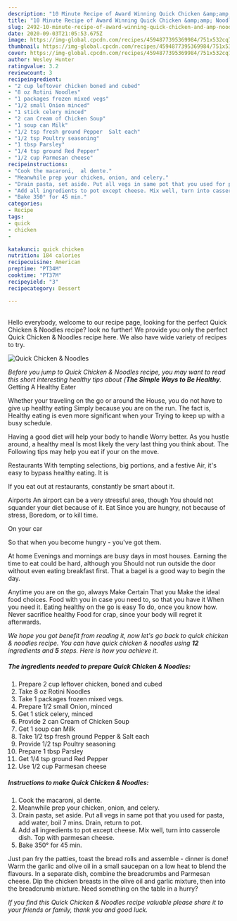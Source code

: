 ```yaml
---
description: "10 Minute Recipe of Award Winning Quick Chicken &amp;amp; Noodles"
title: "10 Minute Recipe of Award Winning Quick Chicken &amp;amp; Noodles"
slug: 2492-10-minute-recipe-of-award-winning-quick-chicken-and-amp-noodles
date: 2020-09-03T21:05:53.675Z
image: https://img-global.cpcdn.com/recipes/4594877395369984/751x532cq70/quick-chicken-noodles-recipe-main-photo.jpg
thumbnail: https://img-global.cpcdn.com/recipes/4594877395369984/751x532cq70/quick-chicken-noodles-recipe-main-photo.jpg
cover: https://img-global.cpcdn.com/recipes/4594877395369984/751x532cq70/quick-chicken-noodles-recipe-main-photo.jpg
author: Wesley Hunter
ratingvalue: 3.2
reviewcount: 3
recipeingredient:
- "2 cup leftover chicken boned and cubed"
- "8 oz Rotini Noodles"
- "1 packages frozen mixed vegs"
- "1/2 small Onion minced"
- "1 stick celery minced"
- "2 can Cream of Chicken Soup"
- "1 soup can Milk"
- "1/2 tsp fresh ground Pepper  Salt each"
- "1/2 tsp Poultry seasoning"
- "1 tbsp Parsley"
- "1/4 tsp ground Red Pepper"
- "1/2 cup Parmesan cheese"
recipeinstructions:
- "Cook the macaroni,  al dente."
- "Meanwhile prep your chicken, onion, and celery."
- "Drain pasta, set aside. Put all vegs in same pot that you used for pasta, add water, boil 7 mins. Drain, return to pot."
- "Add all ingredients to pot except cheese. Mix well, turn into casserole dish. Top with parmesan cheese."
- "Bake 350° for 45 min."
categories:
- Recipe
tags:
- quick
- chicken
- 

katakunci: quick chicken  
nutrition: 184 calories
recipecuisine: American
preptime: "PT34M"
cooktime: "PT37M"
recipeyield: "3"
recipecategory: Dessert

---
```

<br>
Hello everybody, welcome to our recipe page, looking for the perfect Quick Chicken &amp; Noodles recipe? look no further! We provide you only the perfect Quick Chicken &amp; Noodles recipe here. We also have wide variety of recipes to try.
<br>


![Quick Chicken &amp; Noodles](https://img-global.cpcdn.com/recipes/4594877395369984/751x532cq70/quick-chicken-noodles-recipe-main-photo.jpg)

<i>Before you jump to Quick Chicken &amp; Noodles recipe, you may want to read this short interesting healthy tips about {<strong>The Simple Ways to Be Healthy</strong>.</i>
Getting A Healthy Eater

Whether your traveling on the go or around the
House, you do not have to give up healthy eating
Simply because you are on the run. The fact is,
Healthy eating is even more significant when your
Trying to keep up with a busy schedule.

Having a good diet will help your body to handle
Worry better. As you hustle around, a healthy meal
Is most likely the very last thing you think about. The
Following tips may help you eat if your on the move.

Restaurants
With tempting selections, big portions, and a festive
Air, it's easy to bypass healthy eating. It is 


If you eat out at restaurants, constantly be smart
about it.

Airports
An airport can be a very stressful area, though 
You should not squander your diet because of it. Eat
Since you are hungry, not because of stress,
Boredom, or to kill time.

On your car

So that when you become hungry - you've got them.

At home
Evenings and mornings are busy days in most houses.
Earning the time to eat could be hard, although you
Should not run outside the door without even eating breakfast
first. 
That a bagel is a good way to begin the day.

Anytime you are on the go, always Make Certain That you
Make the ideal food choices. 
Food with you in case you need to, so that you have it
When you need it. Eating healthy on the go is easy
To do, once you know how. Never sacrifice healthy
Food for crap, since your body will regret it afterwards.


<i>We hope you got benefit from reading it, now let's go back to quick chicken &amp; noodles recipe. You can have quick chicken &amp; noodles using <strong>12</strong> ingredients and <strong>5</strong> steps. Here is how you achieve it.
</i>

##### The ingredients needed to prepare Quick Chicken &amp; Noodles:

1. Prepare 2 cup leftover chicken, boned and cubed
1. Take 8 oz Rotini Noodles
1. Take 1 packages frozen mixed vegs.
1. Prepare 1/2 small Onion, minced
1. Get 1 stick celery, minced
1. Provide 2 can Cream of Chicken Soup
1. Get 1 soup can Milk
1. Take 1/2 tsp fresh ground Pepper &amp; Salt each
1. Provide 1/2 tsp Poultry seasoning
1. Prepare 1 tbsp Parsley
1. Get 1/4 tsp ground Red Pepper
1. Use 1/2 cup Parmesan cheese


##### Instructions to make Quick Chicken &amp; Noodles:

1. Cook the macaroni,  al dente.
1. Meanwhile prep your chicken, onion, and celery.
1. Drain pasta, set aside. Put all vegs in same pot that you used for pasta, add water, boil 7 mins. Drain, return to pot.
1. Add all ingredients to pot except cheese. Mix well, turn into casserole dish. Top with parmesan cheese.
1. Bake 350° for 45 min.


Just pan fry the patties, toast the bread rolls and assemble - dinner is done! Warm the garlic and olive oil in a small saucepan on a low heat to blend the flavours. In a separate dish, combine the breadcrumbs and Parmesan cheese. Dip the chicken breasts in the olive oil and garlic mixture, then into the breadcrumb mixture. Need something on the table in a hurry? 

<i>If you find this Quick Chicken &amp; Noodles recipe valuable please share it to your friends or family, thank you and good luck.</i>
